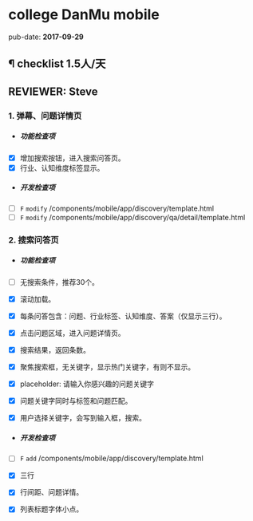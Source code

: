 # college DanMu mobile

pub-date: **2017-09-29**

## ¶ checklist 1.5人/天

## REVIEWER: Steve

### 1. 弹幕、问题详情页

- ##### 功能检查项

- [x] 增加搜索按钮，进入搜索问答页。
- [x] 行业、认知维度标签显示。

- ##### 开发检查项

- [ ] `F` `modify` /components/mobile/app/discovery/template.html
- [ ] `F` `modify` /components/mobile/app/discovery/qa/detail/template.html

### 2. 搜索问答页

- ##### 功能检查项

- [ ] 无搜索条件，推荐30个。
- [x] 滚动加载。
- [x] 每条问答包含：问题、行业标签、认知维度、答案（仅显示三行）。
- [x] 点击问题区域，进入问题详情页。
- [x] 搜索结果，返回条数。

- [x] 聚焦搜索框，无关键字，显示热门关键字，有则不显示。
- [x] placeholder: 请输入你感兴趣的问题关键字
- [x] 问题关键字同时与标签和问题匹配。
- [x] 用户选择关键字，会写到输入框，搜索。

- ##### 开发检查项

- [ ] `F` `add` /components/mobile/app/discovery/template.html


- [x] 三行
- [x] 行间距、问题详情。
- [x] 列表标题字体小点。
